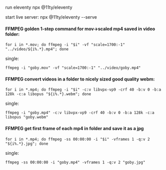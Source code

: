 run eleventy
npx @11ty/eleventy

start live server:
npx @11ty/eleventy --serve


#### FFMPEG golden 1-step command for mov->scaled mp4 saved in video folder:
`for i in *.mov; do ffmpeg -i "$i" -vf "scale=1700:-1" "../video/${i%.*}.mp4"; done`

single:

`ffmpeg -i "goby.mov" -vf "scale=1700:-1" "../video/goby.mp4"`

#### FFMPEG convert videos in a folder to nicely sized good quality webm:
`for i in *.mp4; do ffmpeg -i "$i" -c:v libvpx-vp9 -crf 40 -b:v 0 -b:a 128k -c:a libopus "${i%.*}.webm"; done`

single:

`ffmpeg -i "goby.mp4" -c:v libvpx-vp9 -crf 40 -b:v 0 -b:a 128k -c:a libopus "goby.webm"`

#### FFMPEG get first frame of each mp4 in folder and save it as a jpg
`for i in *.mp4; do ffmpeg -ss 00:00:00 -i "$i" -vframes 1 -q:v 2 "${i%.*}.jpg"; done`

single:

`ffmpeg -ss 00:00:00 -i "goby.mp4" -vframes 1 -q:v 2 "goby.jpg"`
